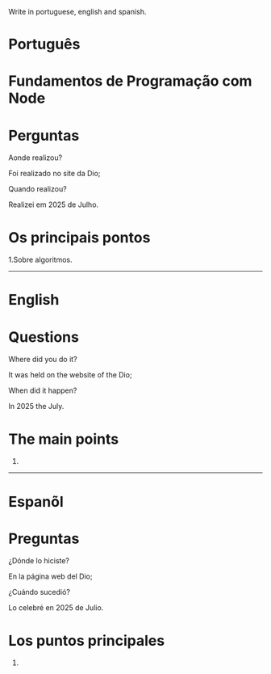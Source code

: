 Write in portuguese, english and spanish.

#  Português

# Fundamentos de Programação com Node


# Perguntas

Aonde realizou?

Foi realizado no site da Dio;

Quando realizou?

Realizei em 2025 de Julho.

# Os principais pontos

1.Sobre algoritmos.


--------------------------------------------------------------------------------------------------------------------------------

# English

#

# Questions

Where did you do it?

It was held on the website of the Dio; 

When did it happen?

In 2025 the July.

# The main points

1.


--------------------------------------------------------------------------------------------------------------------------------

# Espanõl

# 

# Preguntas

¿Dónde lo hiciste?

En la página web del Dio;

¿Cuándo sucedió?

Lo celebré en 2025 de Julio.

# Los puntos principales

1.
